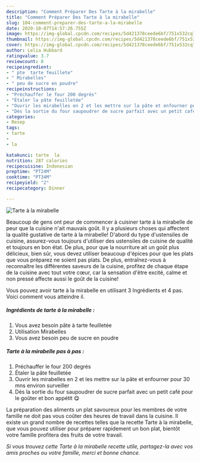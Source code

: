 ```yaml
---
description: "Comment Préparer Des Tarte à la mirabelle"
title: "Comment Préparer Des Tarte à la mirabelle"
slug: 104-comment-preparer-des-tarte-a-la-mirabelle
date: 2020-10-07T14:57:26.755Z
image: https://img-global.cpcdn.com/recipes/5d421378ceede6bf/751x532cq70/tarte-a-la-mirabelle-photo-principale-de-la-recette.jpg
thumbnail: https://img-global.cpcdn.com/recipes/5d421378ceede6bf/751x532cq70/tarte-a-la-mirabelle-photo-principale-de-la-recette.jpg
cover: https://img-global.cpcdn.com/recipes/5d421378ceede6bf/751x532cq70/tarte-a-la-mirabelle-photo-principale-de-la-recette.jpg
author: Lelia Hubbard
ratingvalue: 3.7
reviewcount: 8
recipeingredient:
- " pte  tarte feuillete"
- " Mirabelles"
- " peu de sucre en poudre"
recipeinstructions:
- "Préchauffer le four 200 degrés"
- "Étaler la pâte feuilletée"
- "Ouvrir les mirabelles en 2 et les mettre sur la pâte et enfourner pour 30 mns environ surveiller"
- "Dès la sortie du four saupoudrer de sucre parfait avec un petit café pour le goûter et bon appétit 😋"
categories:
- Resep
tags:
- tarte
- 
- la

katakunci: tarte  la 
nutrition: 287 calories
recipecuisine: Indonesian
preptime: "PT24M"
cooktime: "PT34M"
recipeyield: "2"
recipecategory: Dinner

---
```



![Tarte à la mirabelle](https://img-global.cpcdn.com/recipes/5d421378ceede6bf/751x532cq70/tarte-a-la-mirabelle-photo-principale-de-la-recette.jpg)

Beaucoup de gens ont peur de commencer à cuisiner tarte à la mirabelle de peur que la cuisine n'ait mauvais goût. Il y a plusieurs choses qui affectent la qualité gustative de tarte à la mirabelle! D'abord du type d'ustensiles de cuisine, assurez-vous toujours d'utiliser des ustensiles de cuisine de qualité et toujours en bon état. De plus, pour que la nourriture ait un goût plus délicieux, bien sûr, vous devez utiliser beaucoup d'épices pour que les plats que vous préparez ne soient pas plats. De plus, entraînez-vous à reconnaître les différentes saveurs de la cuisine, profitez de chaque étape de la cuisine avec tout votre cœur, car la sensation d'être excité, calme et non pressé affecte aussi le goût de la cuisine!

<!--inarticleads1-->

Vous pouvez avoir tarte à la mirabelle en utilisant 3 Ingrédients et 4 pas. Voici comment vous atteindre il.

##### Ingrédients de tarte à la mirabelle :

1. Vous avez besoin  pâte à tarte feuilletée
1. Utilisation  Mirabelles
1. Vous avez besoin  peu de sucre en poudre




<!--inarticleads2-->

##### Tarte à la mirabelle pas à pas :

1. Préchauffer le four 200 degrés
1. Étaler la pâte feuilletée
1. Ouvrir les mirabelles en 2 et les mettre sur la pâte et enfourner pour 30 mns environ surveiller
1. Dès la sortie du four saupoudrer de sucre parfait avec un petit café pour le goûter et bon appétit 😋




<!--inarticleads1-->

<p>
La préparation des aliments un plat savoureux pour les membres de votre famille ne doit pas vous coûter des heures de travail dans la cuisine. Il existe un grand nombre de recettes telles que la recette Tarte à la mirabelle, que vous pouvez utiliser pour préparer rapidement un bon plat, bientôt votre famille profitera des fruits de votre travail.
</p>

<p>
<i>Si vous trouvez cette Tarte à la mirabelle recette utile, partagez-la avec vos amis proches ou votre famille, merci et bonne chance.</i>
</p>
